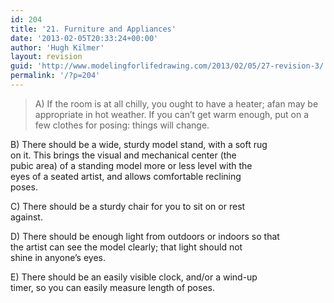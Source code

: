 ```yaml
---
id: 204
title: '21. Furniture and Appliances'
date: '2013-02-05T20:33:24+00:00'
author: 'Hugh Kilmer'
layout: revision
guid: 'http://www.modelingforlifedrawing.com/2013/02/05/27-revision-3/'
permalink: '/?p=204'
---
```


> A) If the room is at all chilly, you ought to have a heater; afan may be appropriate in hot weather. If you can’t get warm enough, put on a few clothes for posing: things will change.

B) There should be a wide, sturdy model stand, with a soft rug  
on it. This brings the visual and mechanical center (the  
pubic area) of a standing model more or less level with the  
eyes of a seated artist, and allows comfortable reclining  
poses.

C) There should be a sturdy chair for you to sit on or rest  
against.

D) There should be enough light from outdoors or indoors so that  
the artist can see the model clearly; that light should not  
shine in anyone’s eyes.

E) There should be an easily visible clock, and/or a wind-up  
timer, so you can easily measure length of poses.